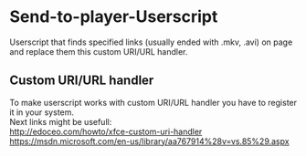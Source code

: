 # Send-to-player-Userscript
Userscript that finds specified links (usually ended with .mkv, .avi) on page and replace them this custom URI/URL handler.
## Custom URI/URL handler
To make userscript works with custom URI/URL handler you have to register it in your system.  
Next links might be usefull:  
http://edoceo.com/howto/xfce-custom-uri-handler  
https://msdn.microsoft.com/en-us/library/aa767914%28v=vs.85%29.aspx
